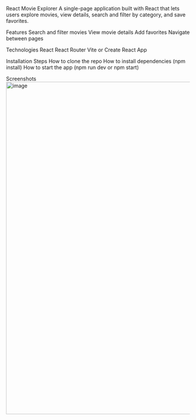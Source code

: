 React Movie Explorer
A single-page application built with React that lets users explore movies, view details, search and filter by category, and save favorites.

Features
Search and filter movies
View movie details
Add favorites
Navigate between pages

 Technologies
React
React Router
Vite or Create React App

 Installation Steps
How to clone the repo
How to install dependencies (npm install)
How to start the app (npm run dev or npm start)

Screenshots
<img width="1317" height="908" alt="image" src="https://github.com/user-attachments/assets/b26fb0a0-0c37-4477-8135-51fe22b3f159" />
